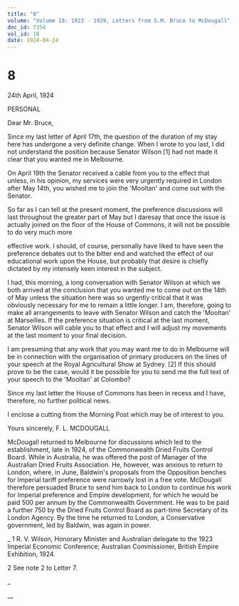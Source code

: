 ```yaml
---
title: "8"
volume: "Volume 18: 1923 - 1929, Letters from S.M. Bruce to McDougall"
doc_id: 7354
vol_id: 18
date: 1924-04-24
---
```


# 8

24th April, 1924

PERSONAL

Dear Mr. Bruce,

Since my last letter of April 17th, the question of the duration of my stay here has undergone a very definite change. When I wrote to you last, I did not understand the position because Senator Wilson [1] had not made it clear that you wanted me in Melbourne.

On April 19th the Senator received a cable from you to the effect that unless, in his opinion, my services were very urgently required in London after May 14th, you wished me to join the 'Mooltan' and come out with the Senator.

So far as I can tell at the present moment, the preference discussions will last throughout the greater part of May but I daresay that once the issue is actually joined on the floor of the House of Commons, it will not be possible to do very much more 

effective work. I should, of course, personally have liked to have seen the preference debates out to the bitter end and watched the effect of our educational work upon the House, but probably that desire is chiefly dictated by my intensely keen interest in the subject.

I had, this morning, a long conversation with Senator Wilson at which we both arrived at the conclusion that you wanted me to come out on the 14th of May unless the situation here was so urgently critical that it was obviously necessary for me to remain a little longer. I am, therefore, going to make all arrangements to leave with Senator Wilson and catch the 'Mooltan' at Marseilles. If the preference situation is critical at the last moment, Senator Wilson will cable you to that effect and I will adjust my movements at the last moment to your final decision.

I am presuming that any work that you may want me to do in Melbourne will be in connection with the organisation of primary producers on the lines of your speech at the Royal Agricultural Show at Sydney. [2] If this should prove to be the case, would it be possible for you to send me the full text of your speech to the 'Mooltan' at Colombo?

Since my last letter the House of Commons has been in recess and I have, therefore, no further political news.

I enclose a cutting from the Morning Post which may be of interest to you.

Yours sincerely, F. L. MCDOUGALL

McDougall returned to Melbourne for discussions which led to the establishment, late in 1924, of the Commonwealth Dried Fruits Control Board. While in Australia, he was offered the post of Manager of the Australian Dried Fruits Association. He, however, was anxious to return to London, where, in June, Baldwin's proposals from the Opposition benches for Imperial tariff preference were narrowly lost in a free vote. McDougall therefore persuaded Bruce to send him back to London to continue his work for Imperial preference and Empire development, for which he would be paid 500 per annum by the Commonwealth Government. He was to be paid a further 750 by the Dried Fruits Control Board as part-time Secretary of its London Agency. By the time he returned to London, a Conservative government, led by Baldwin, was again in power.

_ 1 R. V. Wilson, Honorary Minister and Australian delegate to the 1923 Imperial Economic Conference; Australian Commissioner, British Empire Exhibition, 1924.

2 See note 2 to Letter 7.

_

__
